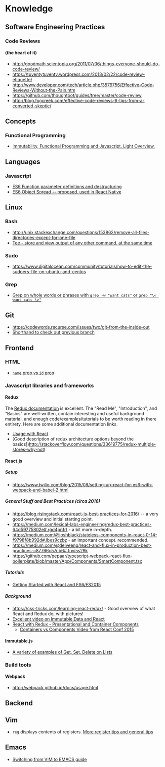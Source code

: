 # Knowledge

## Software Engineering Practices
### Code Reviews
#### (the heart of it)
- http://goodmath.scientopia.org/2011/07/06/things-everyone-should-do-code-review/
- https://tuventytuventy.wordpress.com/2013/02/22/code-review-etiquette/
- http://www.developer.com/tech/article.php/3579756/Effective-Code-Reviews-Without-the-Pain.htm
- https://github.com/thoughtbot/guides/tree/master/code-review
- http://blog.fogcreek.com/effective-code-reviews-9-tips-from-a-converted-skeptic/


## Concepts
### Functional Programming
- [Immutability, Functional Programming and Javascript. Light Overview.](https://auth0.com/blog/intro-to-immutable-js/)
## Languages
### Javascript

- [ES6 Function parameter definitions and destructuring](http://stackoverflow.com/questions/30862988/function-parameter-definitions-in-es6)
- [ES6 Object Spread -- proposed, used in React Native](http://redux.js.org/docs/recipes/UsingObjectSpreadOperator.html)


## Linux
### Bash
- http://unix.stackexchange.com/questions/153862/remove-all-files-directories-except-for-one-file
- [Tee - store and view output of any other command, at the same time](http://linux.101hacks.com/unix/tee-command-examples/)

### Sudo
- https://www.digitalocean.com/community/tutorials/how-to-edit-the-sudoers-file-on-ubuntu-and-centos

### Grep
- [Grep on whole words or phrases with `grep -w "want cats"` or `grep "\< want cats \>"`](http://www.computerworld.com/article/2764489/unix-tip-grepping-on-whole-words.html)

## Git
- https://codewords.recurse.com/issues/two/git-from-the-inside-out
- [Shorthand to check out previous branch](http://stackoverflow.com/questions/7206801/is-there-any-way-to-git-checkout-previous-branch)

## Frontend

### HTML

- [`name` prop vs `id` prop](http://stackoverflow.com/questions/7470268/html-input-name-vs-id)

### Javascript libraries and frameworks

#### Redux
The [Redux documentation](http://redux.js.org/) is excellent. The "Read Me", "Introduction", and "Basics" are well-written, contain interesting and useful background material, and enough code/examples/tutorials to be worth reading in there entirety. Here are some additional documentation links.
- [Usage with React](http://redux.js.org/docs/basics/UsageWithReact.html)
- [Good description of redux architecture options beyond the basics])http://stackoverflow.com/questions/33619775/redux-multiple-stores-why-not)

#### React.js
##### Setup
- https://www.twilio.com/blog/2015/08/setting-up-react-for-es6-with-webpack-and-babel-2.html

##### General Stuff and Best Practices (circa 2016)
- https://blog.risingstack.com/react-js-best-practices-for-2016/ -- a very good overview and initial starting point.
- https://medium.com/lexical-labs-engineering/redux-best-practices-64d59775802e#.rgd4pnfrt - a bit more in-depth.
- https://medium.com/@joshblack/stateless-components-in-react-0-14-f9798f8b992d#.ibes9czbz - an important concept. recommended.
- https://medium.com/@delveeng/react-and-flux-in-production-best-practices-c87766c57cb6#.tnvi5s29k
- https://github.com/pepaar/typescript-webpack-react-flux-boilerplate/blob/master/App/Components/SmartComponent.tsx

##### Tutorials
- [Getting Started with React and ES6/ES2015](https://blog.risingstack.com/the-react-way-getting-started-tutorial/)

##### Background
- https://css-tricks.com/learning-react-redux/ - Good overview of what React and Redux do, with pictures!
- [Excellent video on Immutable Data and React](https://www.youtube.com/watch?v=I7IdS-PbEgI)
- [React with Redux - Presentational and Container Components](https://medium.com/@dan_abramov/smart-and-dumb-components-7ca2f9a7c7d0#.nmbdhjyev)
  - [Containers vs Components Video from React Conf 2015](https://www.youtube.com/watch?v=KYzlpRvWZ6c&t=1351)

#### Immutable.js
- [A variety of examples of Get, Set, Delete on Lists](http://untangled.io/immutable-js-all-the-examples-youll-ever-need-to-get-set-and-delete-data-from-lists/)

### Build tools

#### Webpack
- http://webpack.github.io/docs/usage.html

## Backend

## Vim
 - `reg` displays contents of registers. [More register tips and general tips](https://www.cs.oberlin.edu/~kuperman/help/vim/registers.html)
## Emacs
 - [Switching from VIM to EMACS guide](http://blog.aaronbieber.com/2015/05/24/from-vim-to-emacs-in-fourteen-days.html)
